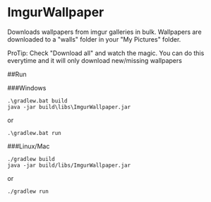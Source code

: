 ImgurWallpaper
==============
Downloads wallpapers from imgur galleries in bulk.  Wallpapers are downloaded to a "walls" folder in your "My Pictures"
folder.

ProTip:  Check "Download all" and watch the magic.  You can do this everytime and it will only download new/missing wallpapers

##Run

###Windows
```
.\gradlew.bat build
java -jar build\libs\ImgurWallpaper.jar
```
or
```
.\gradlew.bat run
```

###Linux/Mac
```
./gradlew build
java -jar build/libs/ImgurWallpaper.jar
```
or
```
./gradlew run
```